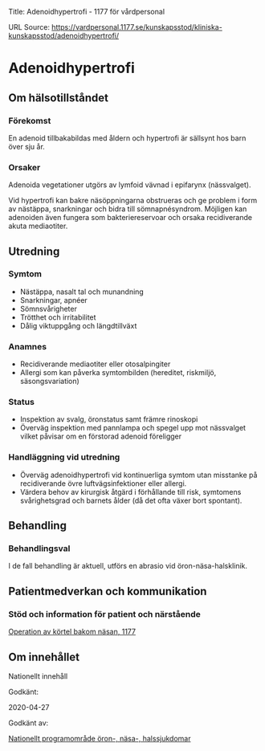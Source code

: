 Title: Adenoidhypertrofi - 1177 för vårdpersonal

URL Source: https://vardpersonal.1177.se/kunskapsstod/kliniska-kunskapsstod/adenoidhypertrofi/

Adenoidhypertrofi
=================

Om hälsotillståndet
-------------------

### Förekomst

En adenoid tillbakabildas med åldern och hypertrofi är sällsynt hos barn över sju år.

### Orsaker

Adenoida vegetationer utgörs av lymfoid vävnad i epifarynx (nässvalget).

Vid hypertrofi kan bakre näsöppningarna obstrueras och ge problem i form av nästäppa, snarkningar och bidra till sömnapnésyndrom. Möjligen kan adenoiden även fungera som bakteriereservoar och orsaka recidiverande akuta mediaotiter.

Utredning
---------

### Symtom

*   Nästäppa, nasalt tal och munandning
*   Snarkningar, apnéer
*   Sömnsvårigheter
*   Trötthet och irritabilitet
*   Dålig viktuppgång och längdtillväxt

### Anamnes

*   Recidiverande mediaotiter eller otosalpingiter
*   Allergi som kan påverka symtombilden (hereditet, riskmiljö, säsongsvariation)

### Status

*   Inspektion av svalg, öronstatus samt främre rinoskopi
*   Överväg inspektion med pannlampa och spegel upp mot nässvalget vilket påvisar om en förstorad adenoid föreligger

### Handläggning vid utredning

*   Överväg adenoidhypertrofi vid kontinuerliga symtom utan misstanke på recidiverande övre luftvägsinfektioner eller allergi.
*   Värdera behov av kirurgisk åtgärd i förhållande till risk, symtomens svårighetsgrad och barnets ålder (då det ofta växer bort spontant).

Behandling
----------

### Behandlingsval

I de fall behandling är aktuell, utförs en abrasio vid öron-näsa-halsklinik.

Patientmedverkan och kommunikation
----------------------------------

### Stöd och information för patient och närstående

[Operation av körtel bakom näsan, 1177](https://www.1177.se/behandling--hjalpmedel/operationer/operationer-av-ogon-oron-nasa-och-hals/operation-av-kortel-bakom-nasan/)

Om innehållet
-------------

Nationellt innehåll

Godkänt:

2020-04-27

Godkänt av:

[Nationellt programområde öron-, näsa-, halssjukdomar](https://kunskapsstyrningvard.se/kunskapsstyrningvard/programomradenochsamverkansgrupper/nationellaprogramomraden/npooronnasochhalssjukdomar.56470.html)
